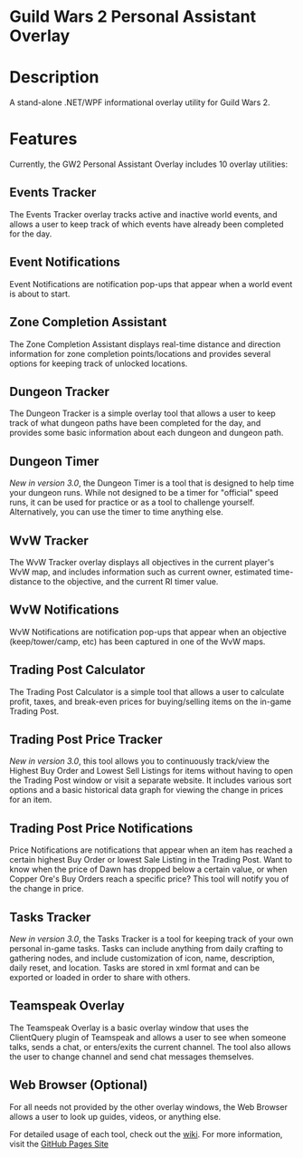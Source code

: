 Guild Wars 2 Personal Assistant Overlay
======

# Description

A stand-alone .NET/WPF informational overlay utility for Guild Wars 2.

# Features
Currently, the GW2 Personal Assistant Overlay includes 10 overlay utilities:


## Events Tracker
The Events Tracker overlay tracks active and inactive world events, and allows a user to keep track of which events have already been completed for the day.

## Event Notifications
Event Notifications are notification pop-ups that appear when a world event is about to start.

## Zone Completion Assistant
The Zone Completion Assistant displays real-time distance and direction information for zone completion points/locations and provides several options for keeping track of unlocked locations.

## Dungeon Tracker
The Dungeon Tracker is a simple overlay tool that allows a user to keep track of what dungeon paths have been completed for the day, and provides some basic information about each dungeon and dungeon path.

## Dungeon Timer
_New in version 3.0_, the Dungeon Timer is a tool that is designed to help time your dungeon runs. While not designed to be a timer for "official" speed runs, it can be used for practice or as a tool to challenge yourself. Alternatively, you can use the timer to time anything else.

## WvW Tracker
The WvW Tracker overlay displays all objectives in the current player's WvW map, and includes information such as current owner, estimated time-distance to the objective, and the current RI timer value.

## WvW Notifications
WvW Notifications are notification pop-ups that appear when an objective (keep/tower/camp, etc) has been captured in one of the WvW maps.

## Trading Post Calculator
The Trading Post Calculator is a simple tool that allows a user to calculate profit, taxes, and break-even prices for buying/selling items on the in-game Trading Post.

## Trading Post Price Tracker
_New in version 3.0_, this tool allows you to continuously track/view the Highest Buy Order and Lowest Sell Listings for items without having to open the Trading Post window or visit a separate website. It includes various sort options and a basic historical data graph for viewing the change in prices for an item.

## Trading Post Price Notifications
Price Notifications are notifications that appear when an item has reached a certain highest Buy Order or lowest Sale Listing in the Trading Post. Want to know when the price of Dawn has dropped below a certain value, or when Copper Ore's Buy Orders reach a specific price? This tool will notify you of the change in price.

## Tasks Tracker
_New in version 3.0_, the Tasks Tracker is a tool for keeping track of your own personal in-game tasks. Tasks can include anything from daily crafting to gathering nodes, and include customization of icon, name, description, daily reset, and location. Tasks are stored in xml format and can be exported or loaded in order to share with others.

## Teamspeak Overlay
The Teamspeak Overlay is a basic overlay window that uses the ClientQuery plugin of Teamspeak and allows a user to see when someone talks, sends a chat, or enters/exits the current channel. The tool also allows the user to change channel and send chat messages themselves.

## Web Browser (Optional)
For all needs not provided by the other overlay windows, the Web Browser allows a user to look up guides, videos, or anything else.


For detailed usage of each tool, check out the [wiki](https://github.com/SamHurne/gw2pao/wiki).
For more information, visit the [GitHub Pages Site](http://samhurne.github.io/gw2pao/)
